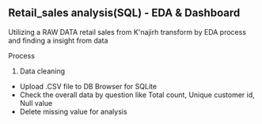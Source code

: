 ## Retail_sales analysis(SQL) - EDA & Dashboard
Utilizing a RAW DATA retail sales from K'najirh transform by EDA process and finding a insight from data 



Process 
1. Data cleaning

- Upload .CSV file to DB Browser for SQLite
- Check the overall data by question like Total count, Unique customer id, Null value  
- Delete missing value for analysis 


